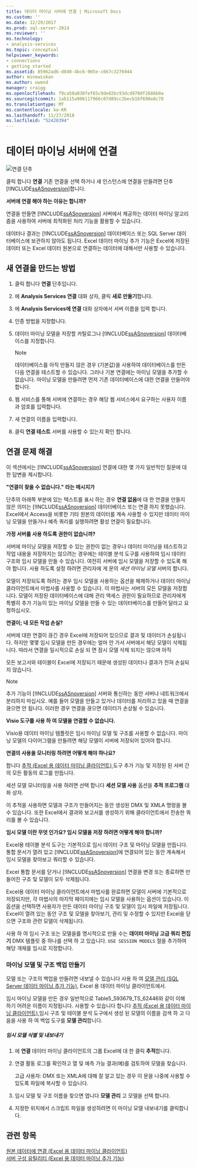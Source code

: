 ```yaml
---
title: 데이터 마이닝 서버에 연결 | Microsoft Docs
ms.custom: ''
ms.date: 12/29/2017
ms.prod: sql-server-2014
ms.reviewer: ''
ms.technology:
- analysis-services
ms.topic: conceptual
helpviewer_keywords:
- connections
- getting started
ms.assetid: 85962ad6-d840-4bc6-905e-c667c3276944
author: minewiskan
ms.author: owend
manager: craigg
ms.openlocfilehash: f9ca50a030fef65c9de02bc93dcd970df2686b0a
ms.sourcegitcommit: 1ab115a906117966c07d89cc2becb1bf690e8c78
ms.translationtype: MT
ms.contentlocale: ko-KR
ms.lasthandoff: 11/27/2018
ms.locfileid: "52420394"
---
```

# <a name="connect-to-a-data-mining-server"></a>데이터 마이닝 서버에 연결
  ![연결 단추](media/misc-connection.gif "연결 단추")  
  
 클릭 합니다 **연결** 기존 연결을 선택 하거나 새 인스턴스에 연결을 만들려면 단추 [!INCLUDE[ssASnoversion](../includes/ssasnoversion-md.md)]합니다.  
  
 **서버에 연결 해야 하는 이유는 합니까?**  
  
 연결을 만들면 [!INCLUDE[ssASnoversion](../includes/ssasnoversion-md.md)] 서버에서 제공하는 데이터 마이닝 알고리즘을 사용하여 서버에 최적화된 처리 기능을 활용할 수 있습니다.  
  
 데이터나 결과는 [!INCLUDE[ssASnoversion](../includes/ssasnoversion-md.md)] 데이터베이스 또는 SQL Server 데이터베이스에 보관하지 않아도 됩니다. Excel 데이터 마이닝 추가 기능은 Excel에 저장된 데이터 또는 Excel 데이터 원본으로 연결하는 데이터에 대해서만 사용할 수 있습니다.  
  
## <a name="how-to-create-a-new-connection"></a>새 연결을 만드는 방법  
  
1.  클릭 합니다 **연결** 단추입니다.  
  
2.  에 **Analysis Services 연결** 대화 상자, 클릭 **새로 만들기**합니다.  
  
3.  에 **Analysis Services에 연결** 대화 상자에서 서버 이름을 입력 합니다.  
  
4.  인증 방법을 지정합니다.  
  
5.  데이터 마이닝 모델을 저장할 카탈로그나 [!INCLUDE[ssASnoversion](../includes/ssasnoversion-md.md)] 데이터베이스를 지정합니다.  
  
    > [!NOTE]  
    >  데이터베이스를 아직 만들지 않은 경우 (기본값)을 사용하여 데이터베이스를 만든 다음 연결을 테스트할 수 있습니다. 그러나 기본 연결에는 마이닝 모델을 추가할 수 없습니다. 마이닝 모델을 만들려면 먼저 기존 데이터베이스에 대한 연결을 만들어야 합니다.  
  
6.  웹 서비스를 통해 서버에 연결하는 경우 해당 웹 서비스에서 요구하는 사용자 이름과 암호를 입력합니다.  
  
7.  새 연결의 이름을 입력합니다.  
  
8.  클릭 **연결 테스트** 서버를 사용할 수 있는지 확인 합니다.  
  
## <a name="troubleshooting-connections"></a>연결 문제 해결  
 이 섹션에서는 [!INCLUDE[ssASnoversion](../includes/ssasnoversion-md.md)] 연결에 대한 몇 가지 일반적인 질문에 대한 답변을 제시합니다.  
  
 **"연결이 찾을 수 없습니다." 라는 메시지가**  
  
 단추의 아래쪽 부분에 있는 텍스트를 표시 하는 경우 **연결 없음**에 대 한 연결을 만들지 않은 의미는 [!INCLUDE[ssASnoversion](../includes/ssasnoversion-md.md)] 데이터베이스 또는 연결 하지 못했습니다. Excel에서 Access을 비롯한 기타 원본의 데이터를 계속 사용할 수 있지만 데이터 마이닝 모델을 만들거나 예측 쿼리를 실행하려면 활성 연결이 필요합니다.  
  
 **가정 서버를 사용 하도록 권한이 없습니까?**  
  
 서버에 마이닝 모델을 저장할 수 있는 권한이 없는 경우나 데이터 마이닝을 테스트하고 작업 내용을 저장하지는 않으려는 경우에는 테이블 분석 도구를 사용하여 임시 데이터 구조와 임시 모델을 만들 수 있습니다. 여전히 서버에 임시 모델을 저장할 수 있도록 해야 합니다. 사용 하도록 설정 하려면 관리자에 게 문의 *세션 마이닝 모델* 서버의 합니다.  
  
 모델이 저장되도록 하려는 경우 임시 모델을 사용하는 옵션을 해제하거나 데이터 마이닝 클라이언트에서 마법사를 사용할 수 있습니다. 이 마법사는 서버의 모든 모델을 저장합니다. 모델이 저장된 데이터베이스에 대해 관리 액세스 권한이 필요하므로 관리자에게 특별히 추가 기능이 있는 마이닝 모델을 만들 수 있는 데이터베이스를 만들어 달라고 요청하십시오.  
  
 **연결이; 내 모든 작업 손실?**  
  
 서버에 대한 연결이 끊긴 경우 Excel에 저장되어 있으므로 결과 및 데이터가 손실됩니다. 하지만 몇몇 임시 모델을 만든 경우에는 얼마 안 가서 서버에서 해당 모델이 삭제됩니다. 따라서 연결을 일시적으로 손실 되 면 잠시 모델 삭제 되지는 않으며 아직  
  
 모든 보고서와 테이블이 Excel에 저장되기 때문에 생성된 데이터나 결과가 전혀 손실되지 않습니다.  
  
> [!NOTE]  
>  추가 기능이 [!INCLUDE[ssASnoversion](../includes/ssasnoversion-md.md)] 서버와 통신하는 동안 서버나 네트워크에서 분리하지 마십시오. 예를 들어 모델을 만들고 있거나 데이터를 처리하고 있을 때 연결을 끊으면 안 됩니다. 이러한 경우 연결을 끊으면 데이터가 손상될 수 있습니다.  
  
 **Visio 도구를 사용 하 여 모델을 연결할 수 없습니다.**  
  
 Visio용 데이터 마이닝 템플릿은 임시 마이닝 모델 및 구조를 사용할 수 없습니다. 마이닝 모델의 다이어그램을 만들려면 해당 모델이 서버에 저장되어 있어야 합니다.  
  
 **연결의 사용을 모니터링 하려면 어떻게 해야 하나요?**  
  
 합니다 [추적 &#40;Excel 용 데이터 마이닝 클라이언트&#41; ](trace-data-mining-client-for-excel.md) 도구 추가 기능 및 지정된 된 서버 간의 모든 활동의 로그를 만듭니다.  
  
 세션 모델 모니터링을 사용 하려면 선택 합니다 **세션 모델 사용** 옵션을 **추적 프로그램** 대화 상자.  
  
 이 추적을 사용하면 모델과 구조가 만들어지는 동안 생성된 DMX 및 XMLA 명령을 볼 수 있습니다. 또한 Excel에서 결과와 보고서를 생성하기 위해 클라이언트에서 전송한 쿼리를 볼 수 있습니다.  
  
 **임시 모델 이란 무엇 인가요? 임시 모델을 저장 하려면 어떻게 해야 합니까?**  
  
 Excel용 테이블 분석 도구는 기본적으로 임시 데이터 구조 및 마이닝 모델을 만듭니다. 통합 문서가 열려 있고 [!INCLUDE[ssASnoversion](../includes/ssasnoversion-md.md)]에 연결되어 있는 동안 계속해서 임시 모델을 찾아보고 쿼리할 수 있습니다.  
  
 Excel 통합 문서를 닫거나 [!INCLUDE[ssASnoversion](../includes/ssasnoversion-md.md)] 연결을 변경 또는 종료하면 만들어진 구조 및 모델이 모두 삭제됩니다.  
  
 Excel용 데이터 마이닝 클라이언트에서 마법사를 완료하면 모델이 서버에 기본적으로 저장되지만, 각 마법사의 마지막 페이지에는 임시 모델을 사용하는 옵션이 있습니다. 이 옵션을 선택하면 사용자가 만든 데이터 마이닝 구조 및 모델이 임시 파일에 저장됩니다. Excel이 열려 있는 동안 구조 및 모델을 찾아보기, 관리 및 수정할 수 있지만 Excel을 닫으면 구조와 관련 모델이 삭제됩니다.  
  
 사용 하 여 임시 구조 또는 모델을를 명시적으로 만들 수는 **데이터 마이닝 고급 쿼리 편집기** DMX 템플릿 중 하나를 선택 하 고 있습니다. `USE SESSION MODELS` 절을 추가하여 해당 개체를 임시로 지정합니다.   
  
### <a name="creating-backups-of-mining-models-and-structures"></a>마이닝 모델 및 구조 백업 만들기  
 모델 또는 구조의 백업을 만들려면 내보낼 수 있습니다 사용 하 여 [모델 관리 &#40;SQL Server 데이터 마이닝 추가 기능&#41;](manage-models-sql-server-data-mining-add-ins.md), Excel 용 데이터 마이닝 클라이언트에서.  
  
 임시 마이닝 모델을 만든 경우 일반적으로 Table5_593679_TS_62446와 같이 이해 하기 어려운 이름이 지정됩니다. 사용할 수 있습니다 합니다 [추적 &#40;Excel 용 데이터 마이닝 클라이언트&#41; ](trace-data-mining-client-for-excel.md) 임시 구조 및 테이블 분석 도구에서 생성 된 모델의 이름을 검색 하 고 다음을 사용 하 여 백업 도구를  **모델 관리**합니다.  
  
##### <a name="identify-and-export-a-temporary-model"></a>임시 모델 식별 및 내보내기  
  
1.  에 **연결** 데이터 마이닝 클라이언트의 그룹 Excel에 대 한 클릭 **추적**합니다.  
  
2.  연결 활동 로그를 확인하고 열 및 예측 가능 결과(예)를 검토하여 모델을 찾습니다.  
  
     고급 사용자: DMX 또는 XMLA에 대해 잘 알고 있는 경우 이 문을 나중에 사용할 수 있도록 파일에 복사할 수 있습니다.  
  
3.  임시 모델 및 구조 이름을 찾으면 엽니다 **모델 관리** 고 모델을 선택 합니다.  
  
4.  지정한 위치에서 스크립트 파일을 생성하려면 이 마이닝 모델 내보내기를 클릭합니다.  
  
## <a name="see-also"></a>관련 항목  
 [원본 데이터에 연결 &#40;Excel 용 데이터 마이닝 클라이언트&#41;](connect-to-source-data-data-mining-client-for-excel.md)   
 [서버 구성 유틸리티 &#40;Excel 용 데이터 마이닝 추가 기능&#41;](server-configuration-utility-data-mining-add-ins-for-excel.md)  
  
  
